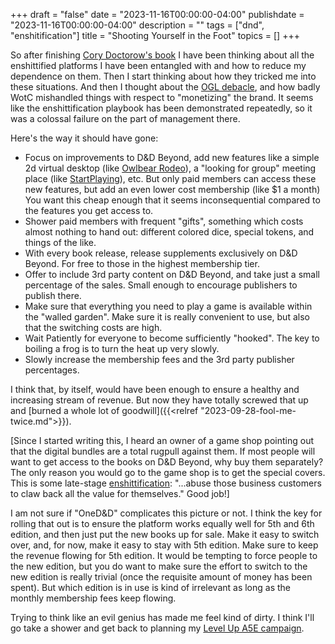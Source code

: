 +++
draft = "false"
date = "2023-11-16T00:00:00-04:00"
publishdate = "2023-11-16T00:00:00-04:00"
description = ""
tags = ["dnd", "enshitification"]
title = "Shooting Yourself in the Foot"
topics = []
+++

So after finishing [Cory Doctorow's book](https://craphound.com/internetcon/) I have been thinking about all the enshittified platforms I have been entangled with and how to reduce my dependence on them.  Then I start thinking about how they tricked me into these situations.  And then I thought about the [OGL debacle](https://mikeshea.net/thoughts_on_the_ogl_1_1.html), and how badly WotC mishandled things with respect to "monetizing" the brand.  It seems like the enshittification playbook has been demonstrated repeatedly, so it was a colossal failure on the part of management there.

Here's the way it should have gone:
- Focus on improvements to D&D Beyond, add new features like a simple 2d virtual desktop (like [Owlbear Rodeo](https://owlbear.rodeo)), a "looking for group" meeting place (like [StartPlaying](https://startplaying.games)), etc.  But only paid members can access these new features, but add an even lower cost membership (like $1 a month)  You want this cheap enough that it seems inconsequential compared to the features you get access to.
- Shower paid members with frequent "gifts", something which costs almost nothing to hand out: different colored dice, special tokens, and things of the like.
- With every book release, release supplements exclusively on D&D Beyond.  For free to those in the highest membership tier.
- Offer to include 3rd party content on D&D Beyond, and take just a small percentage of the sales.  Small enough to encourage publishers to publish there.
- Make sure that everything you need to play a game is available within the "walled garden".  Make sure it is really convenient to use, but also that the switching costs are high.
- Wait Patiently for everyone to become sufficiently "hooked".  The key to boiling a frog is to turn the heat up very slowly.
- Slowly increase the membership fees and the 3rd party publisher percentages.

I think that, by itself, would have been enough to ensure a healthy and increasing stream of revenue.  But now they have totally screwed that up and [burned a whole lot of goodwill]({{<relref "2023-09-28-fool-me-twice.md">}}).

[Since I started writing this, I heard an owner of a game shop pointing out that the digital bundles are a total rugpull against them.  If most people will want to get access to the books on D&D Beyond, why buy them separately?  The only reason you would go to the game shop is to get the special covers.  This is some late-stage [enshittification](https://en.wikipedia.org/wiki/Enshittification):  "...abuse those business customers to claw back all the value for themselves."  Good job!]

I am not sure if "OneD&D" complicates this picture or not.  I think the key for rolling that out is to ensure the platform works equally well for 5th and 6th edition, and then just put the new books up for sale.  Make it easy to switch over, and, for now, make it easy to stay with 5th edition.  Make sure to keep the revenue flowing for 5th edition.  It would be tempting to force people to the new edition, but you do want to make sure the effort to switch to the new edition is really trivial (once the requisite amount of money has been spent).  But which edition is in use is kind of irrelevant as long as the monthly membership fees keep flowing.

Trying to think like an evil genius has made me feel kind of dirty.  I think I'll go take a shower and get back to planning my [Level Up A5E campaign](https://www.levelup5e.com/).
